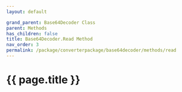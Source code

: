 ```yaml
---
layout: default

grand_parent: Base64Decoder Class
parent: Methods
has_children: false
title: Base64Decoder.Read Method
nav_order: 3
permalink: /package/converterpackage/base64decoder/methods/read
---
```

# {{ page.title }}